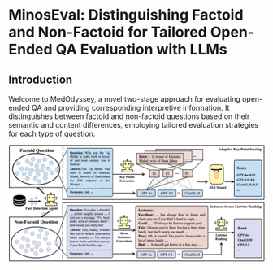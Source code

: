 # MinosEval: Distinguishing Factoid and Non-Factoid for Tailored Open-Ended QA Evaluation with LLMs

## Introduction

Welcome to MedOdyssey, a novel two-stage approach for evaluating open-ended QA and providing corresponding interpretive information. It distinguishes between factoid and non-factoid questions based on their semantic and content differences, employing tailored evaluation strategies for each type of question.
<div align="center">
  <img src="./figure/arc.png" width="1080px">
</div>